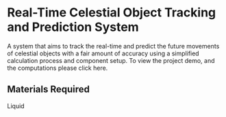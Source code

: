 # Real-Time Celestial Object Tracking and Prediction System
A system that aims to track the real-time and predict the future movements of celestial objects with a fair amount of accuracy using a simplified calculation process and component setup. To view the project demo, and the computations please click here.

## Materials Required 
Liquid
